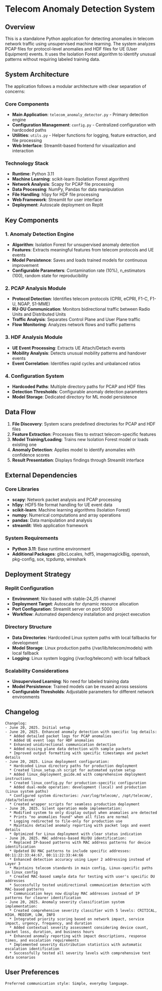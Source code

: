 # Telecom Anomaly Detection System

## Overview

This is a standalone Python application for detecting anomalies in telecom network traffic using unsupervised machine learning. The system analyzes PCAP files for protocol-level anomalies and HDF files for UE (User Equipment) events. It uses the Isolation Forest algorithm to identify unusual patterns without requiring labeled training data.

## System Architecture

The application follows a modular architecture with clear separation of concerns:

### Core Components
- **Main Application**: `telecom_anomaly_detector.py` - Primary detection engine
- **Configuration Management**: `config.py` - Centralized configuration with hardcoded paths
- **Utilities**: `utils.py` - Helper functions for logging, feature extraction, and file processing
- **Web Interface**: Streamlit-based frontend for visualization and interaction

### Technology Stack
- **Runtime**: Python 3.11
- **Machine Learning**: scikit-learn (Isolation Forest algorithm)
- **Network Analysis**: Scapy for PCAP file processing
- **Data Processing**: NumPy, Pandas for data manipulation
- **File Handling**: h5py for HDF file processing
- **Web Framework**: Streamlit for user interface
- **Deployment**: Autoscale deployment on Replit

## Key Components

### 1. Anomaly Detection Engine
- **Algorithm**: Isolation Forest for unsupervised anomaly detection
- **Features**: Extracts meaningful features from telecom protocols and UE events
- **Model Persistence**: Saves and loads trained models for continuous improvement
- **Configurable Parameters**: Contamination rate (10%), n_estimators (100), random state for reproducibility

### 2. PCAP Analysis Module
- **Protocol Detection**: Identifies telecom protocols (CPRI, eCPRI, F1-C, F1-U, NGAP, S1-MME)
- **RU-DU Communication**: Monitors bidirectional traffic between Radio Units and Distributed Units
- **Traffic Analysis**: Separates Control Plane and User Plane traffic
- **Flow Monitoring**: Analyzes network flows and traffic patterns

### 3. HDF Analysis Module
- **UE Event Processing**: Extracts UE Attach/Detach events
- **Mobility Analysis**: Detects unusual mobility patterns and handover events
- **Event Correlation**: Identifies rapid cycles and unbalanced ratios

### 4. Configuration System
- **Hardcoded Paths**: Multiple directory paths for PCAP and HDF files
- **Detection Thresholds**: Configurable anomaly detection parameters
- **Model Storage**: Dedicated directory for ML model persistence

## Data Flow

1. **File Discovery**: System scans predefined directories for PCAP and HDF files
2. **Feature Extraction**: Processes files to extract telecom-specific features
3. **Model Training/Loading**: Trains new Isolation Forest model or loads existing one
4. **Anomaly Detection**: Applies model to identify anomalies with confidence scores
5. **Result Presentation**: Displays findings through Streamlit interface

## External Dependencies

### Core Libraries
- **scapy**: Network packet analysis and PCAP processing
- **h5py**: HDF5 file format handling for UE event data
- **scikit-learn**: Machine learning algorithms (Isolation Forest)
- **numpy**: Numerical computations and array operations
- **pandas**: Data manipulation and analysis
- **streamlit**: Web application framework

### System Requirements
- **Python 3.11**: Base runtime environment
- **Additional Packages**: glibcLocales, hdf5, imagemagickBig, openssh, pkg-config, sox, tcpdump, wireshark

## Deployment Strategy

### Replit Configuration
- **Environment**: Nix-based with stable-24_05 channel
- **Deployment Target**: Autoscale for dynamic resource allocation
- **Port Configuration**: Streamlit server on port 5000
- **Workflow**: Automated dependency installation and project execution

### Directory Structure
- **Data Directories**: Hardcoded Linux system paths with local fallbacks for development
- **Model Storage**: Linux production paths (/var/lib/telecom/models) with local fallback
- **Logging**: Linux system logging (/var/log/telecom/) with local fallback

### Scalability Considerations
- **Unsupervised Learning**: No need for labeled training data
- **Model Persistence**: Trained models can be reused across sessions
- **Configurable Thresholds**: Adjustable parameters for different network environments

## Changelog

```
Changelog:
- June 20, 2025. Initial setup
- June 20, 2025. Enhanced anomaly detection with specific log details:
  * Added detailed packet logs for PCAP anomalies
  * Added UE event logs for HDF anomalies  
  * Enhanced unidirectional communication detection
  * Added missing plane data detection with sample packets
  * Improved output formatting with specific timestamps and packet details
- June 20, 2025. Linux deployment configuration:
  * Hardcoded Linux directory paths for production deployment
  * Created linux_setup.sh script for automated system setup
  * Added linux_deployment_guide.md with comprehensive deployment instructions
  * Created linux_config.py for production-specific configuration
  * Added dual-mode operation: development (local) and production (Linux system paths)
  * Configured system directories: /var/log/telecom/, /opt/telecom/, /data/telecom/
  * Created wrapper scripts for seamless production deployment
- June 20, 2025. Silent operation mode implementation:
  * Modified system to only display output when anomalies are detected
  * Prints "no anomalies found" when all files are normal
  * Logging redirected to file-only for production use
  * Maintains detailed anomaly reporting with packet logs and event details
  * Optimized for Linux deployment with clear status indication
- June 20, 2025. MAC address-based RU/DU identification:
  * Replaced IP-based patterns with MAC address patterns for device identification
  * Updated DU MAC patterns to include specific addresses: 00:11:22:33:44:67, 00:11:22:33:44:66
  * Enhanced detection accuracy using Layer 2 addressing instead of Layer 3
  * Maintains telecom standards in main config, Linux-specific paths in linux_config
  * Created MAC-based sample data for testing with user's specific DU addresses
  * Successfully tested unidirectional communication detection with MAC-based patterns
  * Communication keys now display MAC addresses instead of IP patterns for clearer identification
- June 20, 2025. Anomaly severity classification system implementation:
  * Created comprehensive severity classifier with 5 levels: CRITICAL, HIGH, MEDIUM, LOW, INFO
  * Integrated priority scoring based on network impact, service impact, urgency, frequency, and duration
  * Added contextual severity assessment considering device count, packet loss, duration, and business hours
  * Enhanced anomaly reporting with impact descriptions, response times, and escalation requirements
  * Implemented severity distribution statistics with automatic escalation identification
  * Successfully tested all severity levels with comprehensive test data scenarios
```

## User Preferences

```
Preferred communication style: Simple, everyday language.
```